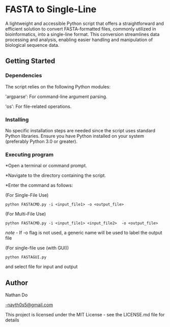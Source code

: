 # FASTA to Single-Line
A lightweight and accessible Python script that offers a straightforward and efficient solution to convert FASTA-formatted files, commonly utilized in bioinformatics, into a single-line format. 
This conversion streamlines data processing and analysis, enabling easier handling and manipulation of biological sequence data.



## Getting Started

### Dependencies

The script relies on the following Python modules:

'argparse': For command-line argument parsing.

'os': For file-related operations.

### Installing

No specific installation steps are needed since the script uses standard Python libraries. Ensure you have Python installed on your system (preferably Python 3.0 or greater).

### Executing program

*Open a terminal or command prompt.

*Navigate to the directory containing the script.

*Enter the command as follows: 

(For Single-File Use)
```
python FASTACMD.py -i <input_file1> -o <output_file>
```
(For Multi-File Use) 
```
python FASTACMD.py -i <input_file1> <input_file2>  -o <output_file>
```
*note* - If -o flag is not used, a generic name will be used to label the output file 

(For single-file use (with GUI))
```
python FASTAGUI.py
```
and select file for input and output

## Author



Nathan Do

 -nayth0s5@gmail.com

This project is licensed under the MIT License - see the LICENSE.md file for details
